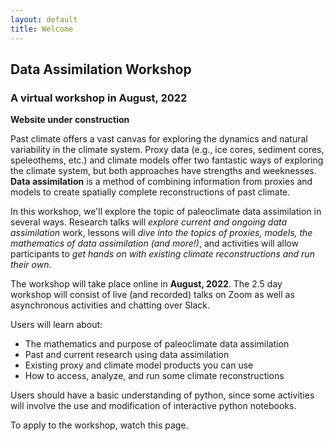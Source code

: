 ```yaml
---
layout: default
title: Welcome
---
```


## Data Assimilation Workshop
### A virtual workshop in August, 2022

**Website under construction**

Past climate offers a vast canvas for exploring the dynamics and natural variability in the climate system. Proxy data (e.g., ice cores, sediment cores, speleothems, etc.) and climate models offer two fantastic ways of exploring the climate system, but both approaches have strengths and weeknesses. **Data assimilation** is a method of combining information from proxies and models to create spatially complete reconstructions of past climate.

In this workshop, we'll explore the topic of paleoclimate data assimilation in several ways. Research talks will *explore current and ongoing data assimilation* work, lessons will *dive into the topics of proxies, models, the mathematics of data assimilation (and more!)*, and activities will allow participants to *get hands on with existing climate reconstructions and run their own*.

The workshop will take place online in **August, 2022**. The 2.5 day workshop will consist of live (and recorded) talks on Zoom as well as asynchronous activities and chatting over Slack.

Users will learn about:
- The mathematics and purpose of paleoclimate data assimilation
- Past and current research using data assimilation
- Existing proxy and climate model products you can use
- How to access, analyze, and run some climate reconstructions

Users should have a basic understanding of python, since some activities will involve the use and modification of interactive python notebooks.

To apply to the workshop, watch this page.
